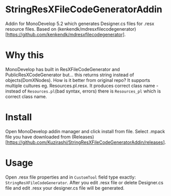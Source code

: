 StringResXFileCodeGeneratorAddin
================================

Addin for MonoDevelop 5.2 which generates Designer.cs files for .resx resource files. Based on (kenkendk/mdresxfilecodegenerator)[https://github.com/kenkendk/mdresxfilecodegenerator].

Why this
======
MonoDevelop has built in ResXFileCodeGenerator and PublicResXCodeGenerator but... this returns string instead of objects(DomXNodes). How is it better from original repo? It supports multiple cultures eg. Resources.pl.resx. It produces correct class name - instead of `Resources.pl`(bad syntax, errors) there is `Resources_pl` which is correct class name.

Install
=======
Open MonoDevelop addin manager and click install from file. Select .mpack file you have downloaded from (Releases)[https://github.com/Kuzirashi/StringResXFileCodeGeneratorAddin/releases].

Usage
=====
Open .resx file properties and in `CustomTool` field type exactly: `StringResXFileCodeGenerator`. After you edit .resx file or delete Designer.cs file and edit .resx your designer.cs file will be generated.
